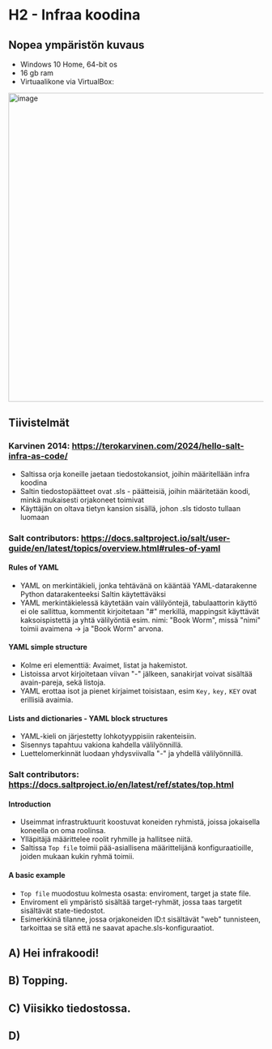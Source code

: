 # H2 - Infraa koodina

## Nopea ympäristön kuvaus
- Windows 10 Home, 64-bit os
- 16 gb ram
- Virtuaalikone via VirtualBox:
<img width="517" height="609" alt="image" src="https://github.com/user-attachments/assets/ff67d67e-d8f1-4bf1-a5ba-a680a82ba455" />

## Tiivistelmät

### Karvinen 2014: https://terokarvinen.com/2024/hello-salt-infra-as-code/
- Saltissa orja koneille jaetaan tiedostokansiot, joihin määritellään infra koodina
- Saltin tiedostopäätteet ovat .sls - päätteisiä, joihin määritetään koodi, minkä mukaisesti orjakoneet toimivat
- Käyttäjän on oltava tietyn kansion sisällä, johon .sls tidosto tullaan luomaan
### Salt contributors: https://docs.saltproject.io/salt/user-guide/en/latest/topics/overview.html#rules-of-yaml
#### Rules of YAML
- YAML on merkintäkieli, jonka tehtävänä on kääntää YAML-datarakenne Python datarakenteeksi Saltin käytettäväksi
- YAML merkintäkielessä käytetään vain välilyöntejä, tabulaattorin käyttö ei ole sallittua, kommentit kirjoitetaan "#" merkillä, mappingsit käyttävät kaksoispistettä ja yhtä välilyöntiä esim. nimi: "Book Worm", missä "nimi" toimii avaimena -> ja "Book Worm" arvona.
#### YAML simple structure
- Kolme eri elementtiä: Avaimet, listat ja hakemistot.
- Listoissa arvot kirjoitetaan viivan "-" jälkeen, sanakirjat voivat sisältää avain-pareja, sekä listoja.
- YAML erottaa isot ja pienet kirjaimet toisistaan, esim `Key,` `key,` `KEY` ovat erillisiä avaimia.
#### Lists and dictionaries - YAML block structures
- YAML-kieli on järjestetty lohkotyyppisiin rakenteisiin.
- Sisennys tapahtuu vakiona kahdella välilyönnillä.
- Luettelomerkinnät luodaan yhdysviivalla "-" ja yhdellä välilyönnillä.
### Salt contributors: https://docs.saltproject.io/en/latest/ref/states/top.html
#### Introduction
- Useimmat infrastruktuurit koostuvat koneiden ryhmistä, joissa jokaisella koneella on oma roolinsa.
- Ylläpitäjä määrittelee roolit ryhmille ja hallitsee niitä.
- Saltissa `Top file` toimii pää-asiallisena määrittelijänä konfiguraatioille, joiden mukaan kukin ryhmä toimii.
#### A basic example
- `Top file` muodostuu kolmesta osasta: enviroment, target ja state file.
- Enviroment eli ympäristö sisältää target-ryhmät, jossa taas targetit sisältävät state-tiedostot.
- Esimerkkinä tilanne, jossa orjakoneiden ID:t sisältävät "web" tunnisteen, tarkoittaa se sitä että ne saavat apache.sls-konfiguraatiot.

## A) Hei infrakoodi!

## B) Topping.

## C) Viisikko tiedostossa.

## D) 
